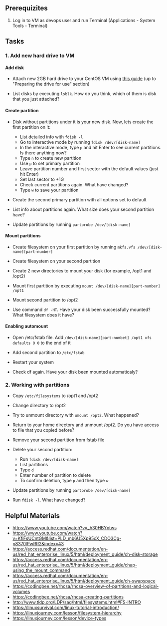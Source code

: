 ## Prerequizites
1. Log in to VM as devops user and run Terminal (Applications - System Tools - Terminal)

## Tasks

### 1. Add new hard drive to VM

#### Add disk

- Attach new 2GB hard drive to your CentOS VM using [this guide](https://www.techrepublic.com/article/how-to-add-new-drives-to-a-virtualbox-virtual-machine/) (up to "Preparing the drive for use" section)

- List disks by executing `lsblk`. How do you think, which of them is disk that you just attached?

#### Create partition

- Disk without partitions under it is your new disk. Now, lets create the first partition on it:
    * List detailed info with `fdisk -l`
    * Go to interactive mode by running `fdisk /dev/[disk-name]`
    * In the interactive mode, type `p` and hit Enter to see current partitions. Is there anything now?
    * Type `n` to create new partition
    * Use `p` to set primary partition
    * Leave partition number and first sector with the default values (just hit Enter)
    * Set last sector to +1G
    * Check current partitions again. What have changed?
    * Type `w` to save your partition

- Create the second primary partition with all options set to default

- List info about partitions again. What size does your second partition have?

- Update partitions by running `partprobe /dev/[disk-name]`

#### Mount partitions 

- Create filesystem on your first partition by running `mkfs.vfs /dev/[disk-name][part-number]`

- Create filesystem on your second partition

- Create 2 new directories to mount your disk (for example, /opt1 and /opt2)

- Mount first partition by executing `mount /dev/[disk-name][part-number] /opt1`

- Mount second partition to /opt2

- Use command `df -HT`. Have your disk been successfully mounted? What filesystem does it have?

#### Enabling automount

- Open /etc/fstab file. Add `/dev/[disk-name][part-numbet] /opt1 xfs defaults 0 0` to the end of it

- Add second partition to `/etc/fstab`

- Restart your system

- Check df again. Have your disk been mounted automaticaly?

### 2. Working with partitions

- Copy `/etc/filesystems` to /opt1 and /opt2

- Change directory to /opt2

- Try to unmount directory with `umount /opt2`. What happened?

- Return to your home directory and unmount /opt2. Do you have access to file that you copied before?

- Remove your second partition from fstab file

- Delete your second partition:
    * Run `fdisk /dev/[disk-name]`
    * List partitions
    * Type `d`
    * Enter number of partition to delete
    * To confirm deletion, type `p` and then type `w`

- Update partitions by running `partprobe /dev/[disk-name]`

- Run `fdisk -l`. What have changed?


## Helpful Materials
- https://www.youtube.com/watch?v=_h30HBYxtws
- https://www.youtube.com/watch?v=KfiFsUCntGM&list=PLD_mb6U5Xp95cX_CDO3Cg-p8370lPwRR2&index=43
- https://access.redhat.com/documentation/en-us/red_hat_enterprise_linux/5/html/deployment_guide/ch-disk-storage
- https://access.redhat.com/documentation/en-us/red_hat_enterprise_linux/5/html/deployment_guide/chap-using_the_mount_command
- https://access.redhat.com/documentation/en-us/red_hat_enterprise_linux/5/html/deployment_guide/ch-swapspace
- https://codingbee.net/rhcsa/rhcsa-overview-of-partitions-and-logical-volumes
- https://codingbee.net/rhcsa/rhcsa-creating-partitions
- http://www.tldp.org/LDP/sag/html/filesystems.html#FS-INTRO
- https://linuxsurvival.com/linux-tutorial-introduction/
- https://linuxjourney.com/lesson/filesystem-hierarchy
- https://linuxjourney.com/lesson/device-types
